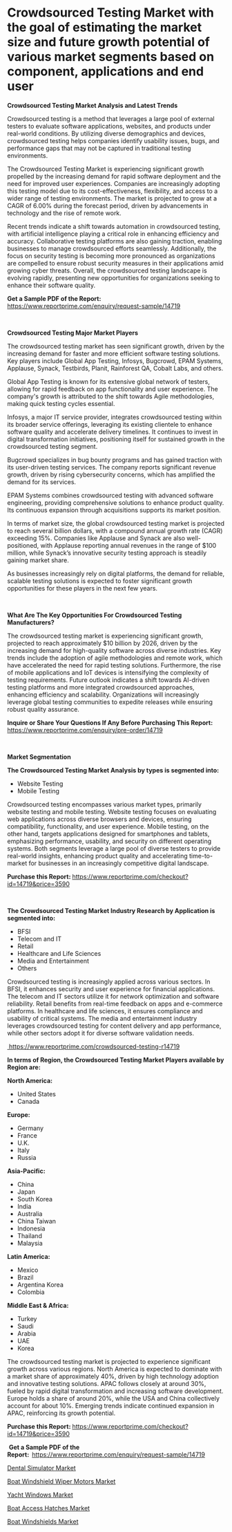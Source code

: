 <p><h1>Crowdsourced Testing Market with the goal of estimating the market size and future growth potential of various market segments based on component, applications and end user</h1></p><p><strong>Crowdsourced Testing Market Analysis and Latest Trends</strong></p>
<p><p>Crowdsourced testing is a method that leverages a large pool of external testers to evaluate software applications, websites, and products under real-world conditions. By utilizing diverse demographics and devices, crowdsourced testing helps companies identify usability issues, bugs, and performance gaps that may not be captured in traditional testing environments.</p><p>The Crowdsourced Testing Market is experiencing significant growth propelled by the increasing demand for rapid software deployment and the need for improved user experiences. Companies are increasingly adopting this testing model due to its cost-effectiveness, flexibility, and access to a wider range of testing environments. The market is projected to grow at a CAGR of 6.00% during the forecast period, driven by advancements in technology and the rise of remote work.</p><p>Recent trends indicate a shift towards automation in crowdsourced testing, with artificial intelligence playing a critical role in enhancing efficiency and accuracy. Collaborative testing platforms are also gaining traction, enabling businesses to manage crowdsourced efforts seamlessly. Additionally, the focus on security testing is becoming more pronounced as organizations are compelled to ensure robust security measures in their applications amid growing cyber threats. Overall, the crowdsourced testing landscape is evolving rapidly, presenting new opportunities for organizations seeking to enhance their software quality.</p></p>
<p><strong>Get a Sample PDF of the Report:&nbsp;</strong> <a href="https://www.reportprime.com/enquiry/request-sample/14719?utm_campaign=3281&utm_medium=2&utm_source=Github&utm_content=ia&utm_term=20032025&utm_id=crowdsourced-testing">https://www.reportprime.com/enquiry/request-sample/14719</a></p>
<p>&nbsp;</p>
<p><strong>Crowdsourced Testing Major Market Players</strong></p>
<p><p>The crowdsourced testing market has seen significant growth, driven by the increasing demand for faster and more efficient software testing solutions. Key players include Global App Testing, Infosys, Bugcrowd, EPAM Systems, Applause, Synack, Testbirds, Planit, Rainforest QA, Cobalt Labs, and others.</p><p>Global App Testing is known for its extensive global network of testers, allowing for rapid feedback on app functionality and user experience. The company's growth is attributed to the shift towards Agile methodologies, making quick testing cycles essential. </p><p>Infosys, a major IT service provider, integrates crowdsourced testing within its broader service offerings, leveraging its existing clientele to enhance software quality and accelerate delivery timelines. It continues to invest in digital transformation initiatives, positioning itself for sustained growth in the crowdsourced testing segment.</p><p>Bugcrowd specializes in bug bounty programs and has gained traction with its user-driven testing services. The company reports significant revenue growth, driven by rising cybersecurity concerns, which has amplified the demand for its services.</p><p>EPAM Systems combines crowdsourced testing with advanced software engineering, providing comprehensive solutions to enhance product quality. Its continuous expansion through acquisitions supports its market position.</p><p>In terms of market size, the global crowdsourced testing market is projected to reach several billion dollars, with a compound annual growth rate (CAGR) exceeding 15%. Companies like Applause and Synack are also well-positioned, with Applause reporting annual revenues in the range of $100 million, while Synack’s innovative security testing approach is steadily gaining market share.</p><p>As businesses increasingly rely on digital platforms, the demand for reliable, scalable testing solutions is expected to foster significant growth opportunities for these players in the next few years.</p></p>
<p>&nbsp;</p>
<p><strong>What Are The Key Opportunities For Crowdsourced Testing Manufacturers?</strong></p>
<p><p>The crowdsourced testing market is experiencing significant growth, projected to reach approximately $10 billion by 2026, driven by the increasing demand for high-quality software across diverse industries. Key trends include the adoption of agile methodologies and remote work, which have accelerated the need for rapid testing solutions. Furthermore, the rise of mobile applications and IoT devices is intensifying the complexity of testing requirements. Future outlook indicates a shift towards AI-driven testing platforms and more integrated crowdsourced approaches, enhancing efficiency and scalability. Organizations will increasingly leverage global testing communities to expedite releases while ensuring robust quality assurance.</p></p>
<p><strong>Inquire or Share Your Questions If Any Before Purchasing This Report:</strong> <a href="https://www.reportprime.com/enquiry/pre-order/14719?utm_campaign=3281&utm_medium=2&utm_source=Github&utm_content=ia&utm_term=20032025&utm_id=crowdsourced-testing">https://www.reportprime.com/enquiry/pre-order/14719</a></p>
<p>&nbsp;</p>
<p><strong>Market Segmentation</strong></p>
<p><strong>The Crowdsourced Testing Market Analysis by types is segmented into:</strong></p>
<p><ul><li>Website Testing</li><li>Mobile Testing</li></ul></p>
<p><p>Crowdsourced testing encompasses various market types, primarily website testing and mobile testing. Website testing focuses on evaluating web applications across diverse browsers and devices, ensuring compatibility, functionality, and user experience. Mobile testing, on the other hand, targets applications designed for smartphones and tablets, emphasizing performance, usability, and security on different operating systems. Both segments leverage a large pool of diverse testers to provide real-world insights, enhancing product quality and accelerating time-to-market for businesses in an increasingly competitive digital landscape.</p></p>
<p><strong>Purchase this Report:&nbsp;</strong><a href="https://www.reportprime.com/checkout?id=14719&price=3590&utm_campaign=3281&utm_medium=2&utm_source=Github&utm_content=ia&utm_term=20032025&utm_id=crowdsourced-testing">https://www.reportprime.com/checkout?id=14719&price=3590</a></p>
<p>&nbsp;</p>
<p><strong>The Crowdsourced Testing Market Industry Research by Application is segmented into:</strong></p>
<p><ul><li>BFSI</li><li>Telecom and IT</li><li>Retail</li><li>Healthcare and Life Sciences</li><li>Media and Entertainment</li><li>Others</li></ul></p>
<p><p>Crowdsourced testing is increasingly applied across various sectors. In BFSI, it enhances security and user experience for financial applications. The telecom and IT sectors utilize it for network optimization and software reliability. Retail benefits from real-time feedback on apps and e-commerce platforms. In healthcare and life sciences, it ensures compliance and usability of critical systems. The media and entertainment industry leverages crowdsourced testing for content delivery and app performance, while other sectors adopt it for diverse software validation needs.</p></p>
<p><a href="https://www.reportprime.com/crowdsourced-testing-r14719?utm_campaign=3281&utm_medium=2&utm_source=Github&utm_content=ia&utm_term=20032025&utm_id=crowdsourced-testing">&nbsp;https://www.reportprime.com/crowdsourced-testing-r14719</a></p>
<p><strong>In terms of Region, the Crowdsourced Testing Market Players available by Region are:</strong></p>
<p>
    <p> <strong> North America: </strong>
        <ul>
            <li>United States</li>
            <li>Canada</li>
        </ul>
        </p> 
    <p> <strong> Europe: </strong>
        <ul>
            <li>Germany</li>
            <li>France</li>
            <li>U.K.</li>
            <li>Italy</li>
            <li>Russia</li>
        </ul>
        </p> 
    <p> <strong> Asia-Pacific: </strong>
        <ul>
            <li>China</li>
            <li>Japan</li>
            <li>South Korea</li>
            <li>India</li>
            <li>Australia</li>
            <li>China Taiwan</li>
            <li>Indonesia</li>
            <li>Thailand</li>
            <li>Malaysia</li>
        </ul>
        </p> 
    <p> <strong> Latin America: </strong>
        <ul>
            <li>Mexico</li>
            <li>Brazil</li>
            <li>Argentina Korea</li>
            <li>Colombia</li>
        </ul>
        </p> 
    <p> <strong> Middle East & Africa: </strong>
        <ul>
            <li>Turkey</li>
            <li>Saudi</li>
            <li>Arabia</li>
            <li>UAE</li>
            <li>Korea</li>
        </ul>
    </p>
    </p>
<p><p>The crowdsourced testing market is projected to experience significant growth across various regions. North America is expected to dominate with a market share of approximately 40%, driven by high technology adoption and innovative testing solutions. APAC follows closely at around 30%, fueled by rapid digital transformation and increasing software development. Europe holds a share of around 20%, while the USA and China collectively account for about 10%. Emerging trends indicate continued expansion in APAC, reinforcing its growth potential.</p></p>
<p><strong>Purchase this Report: </strong><a href="https://www.reportprime.com/checkout?id=14719&price=3590&utm_campaign=3281&utm_medium=2&utm_source=Github&utm_content=ia&utm_term=20032025&utm_id=crowdsourced-testing">https://www.reportprime.com/checkout?id=14719&price=3590</a></p>
<p>&nbsp;<strong>Get a Sample PDF of the Report:&nbsp;&nbsp;</strong><a href="https://www.reportprime.com/enquiry/request-sample/14719?utm_campaign=3281&utm_medium=2&utm_source=Github&utm_content=ia&utm_term=20032025&utm_id=crowdsourced-testing">https://www.reportprime.com/enquiry/request-sample/14719</a></p>
<p><strong></strong></p>
<p><p><a href="https://www.linkedin.com/pulse/future-dental-simulator-latest-trends-development-expected-kp6wf?utm_campaign=3281&utm_medium=2&utm_source=Github&utm_content=ia&utm_term=20032025&utm_id=crowdsourced-testing">Dental Simulator Market</a></p><p><a href="https://www.linkedin.com/pulse/boat-windshield-wiper-motors-market-analysis-report-provides-i08ac?utm_campaign=3281&utm_medium=2&utm_source=Github&utm_content=ia&utm_term=20032025&utm_id=crowdsourced-testing">Boat Windshield Wiper Motors Market</a></p><p><a href="https://www.linkedin.com/pulse/annual-growth-yacht-windows-market-69-cagr-revenue-trends-hb82f?utm_campaign=3281&utm_medium=2&utm_source=Github&utm_content=ia&utm_term=20032025&utm_id=crowdsourced-testing">Yacht Windows Market</a></p><p><a href="https://www.linkedin.com/pulse/data-global-boat-access-hatches-markets-share-size-growth-opportunity-caomf?utm_campaign=3281&utm_medium=2&utm_source=Github&utm_content=ia&utm_term=20032025&utm_id=crowdsourced-testing">Boat Access Hatches Market</a></p><p><a href="https://www.linkedin.com/pulse/boat-windshields-market-size-industry-outlook-detailed-description-3q4ac?utm_campaign=3281&utm_medium=2&utm_source=Github&utm_content=ia&utm_term=20032025&utm_id=crowdsourced-testing">Boat Windshields Market</a></p></p>
